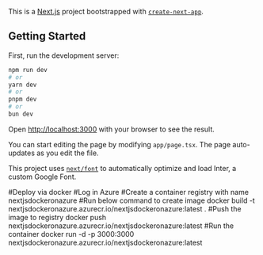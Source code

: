 This is a [Next.js](https://nextjs.org/) project bootstrapped with [`create-next-app`](https://github.com/vercel/next.js/tree/canary/packages/create-next-app).

## Getting Started

First, run the development server:

```bash
npm run dev
# or
yarn dev
# or
pnpm dev
# or
bun dev
```

Open [http://localhost:3000](http://localhost:3000) with your browser to see the result.

You can start editing the page by modifying `app/page.tsx`. The page auto-updates as you edit the file.

This project uses [`next/font`](https://nextjs.org/docs/basic-features/font-optimization) to automatically optimize and load Inter, a custom Google Font.

#Deploy via docker
#Log in Azure 
#Create a container registry with name nextjsdockeronazure
#Run below command to create image
docker build -t nextjsdockeronazure.azurecr.io/nextjsdockeronazure:latest .
#Push the image to registry
docker push nextjsdockeronazure.azurecr.io/nextjsdockeronazure:latest
#Run the container
docker run -d -p 3000:3000 nextjsdockeronazure.azurecr.io/nextjsdockeronazure:latest
